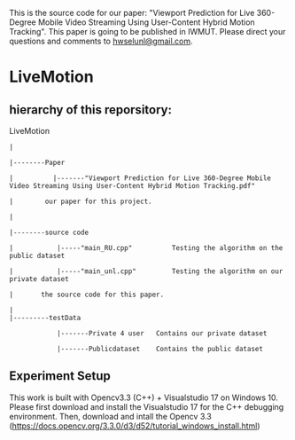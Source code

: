 This is the source code for our paper: "Viewport Prediction for Live 360-Degree Mobile Video Streaming Using User-Content Hybrid Motion Tracking". This paper is going to be published in IWMUT. Please direct your questions and comments to hwselunl@gmail.com.

# LiveMotion

## hierarchy of this reporsitory:

LiveMotion

    |

    |--------Paper 

    |          |-------"Viewport Prediction for Live 360-Degree Mobile Video Streaming Using User-Content Hybrid Motion Tracking.pdf"

    |        our paper for this project.
    
    |
    
    |--------source code
    
    |           |-----"main_RU.cpp"          Testing the algorithm on the public dataset
    
    |           |-----"main_unl.cpp"         Testing the algorithm on our private dataset
    
    |       the source code for this paper.
    
    |
    |---------testData
    
                |-------Private 4 user   Contains our private dataset
    
                |-------Publicdataset    Contains the public dataset


## Experiment Setup

This work is built with Opencv3.3 (C++) + Visualstudio 17 on Windows 10. Please first download and install the Visualstudio 17 for the C++ debugging environment. Then, download and intall the Opencv 3.3 (https://docs.opencv.org/3.3.0/d3/d52/tutorial_windows_install.html)

##